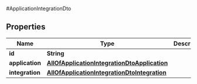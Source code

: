 #ApplicationIntegrationDto

## Properties
Name | Type | Description | Notes
------------ | ------------- | ------------- | -------------
**id** | **String** |  | [optional] 
**application** | [**AllOfApplicationIntegrationDtoApplication**](AllOfApplicationIntegrationDtoApplication.md) |  | [optional] 
**integration** | [**AllOfApplicationIntegrationDtoIntegration**](AllOfApplicationIntegrationDtoIntegration.md) |  | [optional] 

